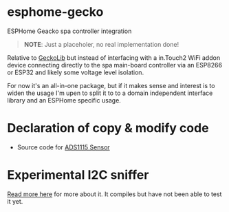 # esphome-gecko
ESPHome Geacko spa controller integration

> **NOTE**: Just a placeholer, no real implementation done!

Relative to [GeckoLib](https://github.com/gazoodle/geckolib) but instead of interfacing with a in.Touch2 WiFi addon device connecting directly to the spa main-board controller via an ESP8266 or ESP32 and likely some voltage level isolation.

For now it's an all-in-one package, but if it makes sense and interest is to widen the usage I'm upen to split it to to a domain independent interface library and an ESPHome specific usage.

# Declaration of copy & modify code

* Source code for [ADS1115 Sensor](https://esphome.io/components/sensor/ads1115.html)

# Experimental I2C sniffer

[Read more here](components/i2c_sniffer/README.md) for more about it. It compiles but have not been able to test it yet.